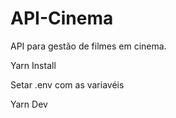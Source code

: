# API-Cinema
API para gestão de filmes em cinema.

Yarn Install

Setar .env com as variavéis 

Yarn Dev
